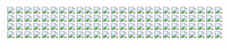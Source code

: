 ![](https://moyi-image.oss-cn-guangzhou.aliyuncs.com/img01/202407050250048.jpg)
![](https://moyi-image.oss-cn-guangzhou.aliyuncs.com/img01/202407050250047.jpg)
![](https://moyi-image.oss-cn-guangzhou.aliyuncs.com/img01/202407050250046.jpg)
![](https://moyi-image.oss-cn-guangzhou.aliyuncs.com/img01/202407050250045.jpg)
![](https://moyi-image.oss-cn-guangzhou.aliyuncs.com/img01/202407050250044.jpg)
![](https://moyi-image.oss-cn-guangzhou.aliyuncs.com/img01/202407050250043.jpg)
![](https://moyi-image.oss-cn-guangzhou.aliyuncs.com/img01/202407050250042.jpg)
![](https://moyi-image.oss-cn-guangzhou.aliyuncs.com/img01/202407050250041.jpg)
![](https://moyi-image.oss-cn-guangzhou.aliyuncs.com/img01/202407050250040.jpg)
![](https://moyi-image.oss-cn-guangzhou.aliyuncs.com/img01/202407050250039.jpg)
![](https://moyi-image.oss-cn-guangzhou.aliyuncs.com/img01/202407050250038.jpg)
![](https://moyi-image.oss-cn-guangzhou.aliyuncs.com/img01/202407050250037.jpg)
![](https://moyi-image.oss-cn-guangzhou.aliyuncs.com/img01/202407050250036.jpg)
![](https://moyi-image.oss-cn-guangzhou.aliyuncs.com/img01/202407050250035.jpg)
![](https://moyi-image.oss-cn-guangzhou.aliyuncs.com/img01/202407050250034.jpg)
![](https://moyi-image.oss-cn-guangzhou.aliyuncs.com/img01/202407050250033.jpg)
![](https://moyi-image.oss-cn-guangzhou.aliyuncs.com/img01/202407050250032.jpg)
![](https://moyi-image.oss-cn-guangzhou.aliyuncs.com/img01/202407050250031.jpg)
![](https://moyi-image.oss-cn-guangzhou.aliyuncs.com/img01/202407050250030.jpg)
![](https://moyi-image.oss-cn-guangzhou.aliyuncs.com/img01/202407050250029.jpg)
![](https://moyi-image.oss-cn-guangzhou.aliyuncs.com/img01/202407050250025.jpg)
![](https://moyi-image.oss-cn-guangzhou.aliyuncs.com/img01/202407050250026.jpg)
![](https://moyi-image.oss-cn-guangzhou.aliyuncs.com/img01/202407050250027.jpg)
![](https://moyi-image.oss-cn-guangzhou.aliyuncs.com/img01/202407050250028.jpg)
![](https://moyi-image.oss-cn-guangzhou.aliyuncs.com/img01/202407050250024.jpg)
![](https://moyi-image.oss-cn-guangzhou.aliyuncs.com/img01/202407050250023.jpg)
![](https://moyi-image.oss-cn-guangzhou.aliyuncs.com/img01/202407050250022.jpg)
![](https://moyi-image.oss-cn-guangzhou.aliyuncs.com/img01/202407050250021.jpg)
![](https://moyi-image.oss-cn-guangzhou.aliyuncs.com/img01/202407050250020.jpg)
![](https://moyi-image.oss-cn-guangzhou.aliyuncs.com/img01/202407050250019.jpg)
![](https://moyi-image.oss-cn-guangzhou.aliyuncs.com/img01/202407050250018.jpg)
![](https://moyi-image.oss-cn-guangzhou.aliyuncs.com/img01/202407050250017.jpg)
![](https://moyi-image.oss-cn-guangzhou.aliyuncs.com/img01/202407050250013.jpg)
![](https://moyi-image.oss-cn-guangzhou.aliyuncs.com/img01/202407050250014.jpg)
![](https://moyi-image.oss-cn-guangzhou.aliyuncs.com/img01/202407050250015.jpg)
![](https://moyi-image.oss-cn-guangzhou.aliyuncs.com/img01/202407050250016.jpg)
![](https://moyi-image.oss-cn-guangzhou.aliyuncs.com/img01/202407050250012.jpg)
![](https://moyi-image.oss-cn-guangzhou.aliyuncs.com/img01/202407050250011.jpg)
![](https://moyi-image.oss-cn-guangzhou.aliyuncs.com/img01/202407050250010.jpg)
![](https://moyi-image.oss-cn-guangzhou.aliyuncs.com/img01/202407050250009.jpg)
![](https://moyi-image.oss-cn-guangzhou.aliyuncs.com/img01/202407050250005.jpg)
![](https://moyi-image.oss-cn-guangzhou.aliyuncs.com/img01/202407050250006.jpg)
![](https://moyi-image.oss-cn-guangzhou.aliyuncs.com/img01/202407050250007.jpg)
![](https://moyi-image.oss-cn-guangzhou.aliyuncs.com/img01/202407050250008.jpg)
![](https://moyi-image.oss-cn-guangzhou.aliyuncs.com/img01/202407050250004.jpg)
![](https://moyi-image.oss-cn-guangzhou.aliyuncs.com/img01/202407050250003.jpg)
![](https://moyi-image.oss-cn-guangzhou.aliyuncs.com/img01/202407050250002.jpg)
![](https://moyi-image.oss-cn-guangzhou.aliyuncs.com/img01/202407050250001.jpg)
![](https://moyi-image.oss-cn-guangzhou.aliyuncs.com/img01/202407050250000.jpg)
![](https://moyi-image.oss-cn-guangzhou.aliyuncs.com/img01/202407050250999.jpg)
![](https://moyi-image.oss-cn-guangzhou.aliyuncs.com/img01/202407050250998.jpg)
![](https://moyi-image.oss-cn-guangzhou.aliyuncs.com/img01/202407050250997.jpg)
![](https://moyi-image.oss-cn-guangzhou.aliyuncs.com/img01/202407050250993.jpg)
![](https://moyi-image.oss-cn-guangzhou.aliyuncs.com/img01/202407050250994.jpg)
![](https://moyi-image.oss-cn-guangzhou.aliyuncs.com/img01/202407050250995.jpg)
![](https://moyi-image.oss-cn-guangzhou.aliyuncs.com/img01/202407050250996.jpg)
![](https://moyi-image.oss-cn-guangzhou.aliyuncs.com/img01/202407050250992.jpg)
![](https://moyi-image.oss-cn-guangzhou.aliyuncs.com/img01/202407050250991.jpg)
![](https://moyi-image.oss-cn-guangzhou.aliyuncs.com/img01/202407050250990.jpg)
![](https://moyi-image.oss-cn-guangzhou.aliyuncs.com/img01/202407050250989.jpg)
![](https://moyi-image.oss-cn-guangzhou.aliyuncs.com/img01/202407050250988.jpg)
![](https://moyi-image.oss-cn-guangzhou.aliyuncs.com/img01/202407050250987.jpg)
![](https://moyi-image.oss-cn-guangzhou.aliyuncs.com/img01/202407050250986.jpg)
![](https://moyi-image.oss-cn-guangzhou.aliyuncs.com/img01/202407050250985.jpg)
![](https://moyi-image.oss-cn-guangzhou.aliyuncs.com/img01/202407050250984.jpg)
![](https://moyi-image.oss-cn-guangzhou.aliyuncs.com/img01/202407050250983.jpg)
![](https://moyi-image.oss-cn-guangzhou.aliyuncs.com/img01/202407050250982.jpg)
![](https://moyi-image.oss-cn-guangzhou.aliyuncs.com/img01/202407050250981.jpg)
![](https://moyi-image.oss-cn-guangzhou.aliyuncs.com/img01/202407050250980.jpg)
![](https://moyi-image.oss-cn-guangzhou.aliyuncs.com/img01/202407050250979.jpg)
![](https://moyi-image.oss-cn-guangzhou.aliyuncs.com/img01/202407050250978.jpg)
![](https://moyi-image.oss-cn-guangzhou.aliyuncs.com/img01/202407050250977.jpg)
![](https://moyi-image.oss-cn-guangzhou.aliyuncs.com/img01/202407050250973.jpg)
![](https://moyi-image.oss-cn-guangzhou.aliyuncs.com/img01/202407050250974.jpg)
![](https://moyi-image.oss-cn-guangzhou.aliyuncs.com/img01/202407050250975.jpg)
![](https://moyi-image.oss-cn-guangzhou.aliyuncs.com/img01/202407050250976.jpg)
![](https://moyi-image.oss-cn-guangzhou.aliyuncs.com/img01/202407050250972.jpg)
![](https://moyi-image.oss-cn-guangzhou.aliyuncs.com/img01/202407050250971.jpg)
![](https://moyi-image.oss-cn-guangzhou.aliyuncs.com/img01/202407050250970.jpg)
![](https://moyi-image.oss-cn-guangzhou.aliyuncs.com/img01/202407050250969.jpg)
![](https://moyi-image.oss-cn-guangzhou.aliyuncs.com/img01/202407050250968.jpg)
![](https://moyi-image.oss-cn-guangzhou.aliyuncs.com/img01/202407050250967.jpg)
![](https://moyi-image.oss-cn-guangzhou.aliyuncs.com/img01/202407050250966.jpg)
![](https://moyi-image.oss-cn-guangzhou.aliyuncs.com/img01/202407050250965.jpg)
![](https://moyi-image.oss-cn-guangzhou.aliyuncs.com/img01/202407050250964.jpg)
![](https://moyi-image.oss-cn-guangzhou.aliyuncs.com/img01/202407050250963.jpg)
![](https://moyi-image.oss-cn-guangzhou.aliyuncs.com/img01/202407050250962.jpg)
![](https://moyi-image.oss-cn-guangzhou.aliyuncs.com/img01/202407050250961.jpg)
![](https://moyi-image.oss-cn-guangzhou.aliyuncs.com/img01/202407050250960.jpg)
![](https://moyi-image.oss-cn-guangzhou.aliyuncs.com/img01/202407050250959.jpg)
![](https://moyi-image.oss-cn-guangzhou.aliyuncs.com/img01/202407050250958.jpg)
![](https://moyi-image.oss-cn-guangzhou.aliyuncs.com/img01/202407050250957.jpg)
![](https://moyi-image.oss-cn-guangzhou.aliyuncs.com/img01/202407050250956.jpg)
![](https://moyi-image.oss-cn-guangzhou.aliyuncs.com/img01/202407050250955.jpg)
![](https://moyi-image.oss-cn-guangzhou.aliyuncs.com/img01/202407050250954.jpg)
![](https://moyi-image.oss-cn-guangzhou.aliyuncs.com/img01/202407050250953.jpg)
![](https://moyi-image.oss-cn-guangzhou.aliyuncs.com/img01/202407050250952.jpg)
![](https://moyi-image.oss-cn-guangzhou.aliyuncs.com/img01/202407050250951.jpg)
![](https://moyi-image.oss-cn-guangzhou.aliyuncs.com/img01/202407050250950.jpg)
![](https://moyi-image.oss-cn-guangzhou.aliyuncs.com/img01/202407050250949.jpg)